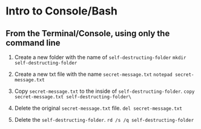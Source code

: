 # Intro to Console/Bash

## From the Terminal/Console, using only the command line

1. Create a new folder with the name of `self-destructing-folder`
   `mkdir self-destructing-folder`

2. Create a new txt file with the name `secret-message.txt`
    `notepad secret-message.txt`

3. Copy `secret-message.txt` to the inside of `self-destructing-folder`.
    `copy  secret-message.txt self-destructing-folder\`

4. Delete the original `secret-message.txt` file.
    `del secret-message.txt`

5. Delete the `self-destructing-folder`.
    `rd /s /q self-destructing-folder`

